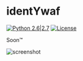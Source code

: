 # identYwaf

[![Python 2.6|2.7](https://img.shields.io/badge/python-2.6|2.7-yellow.svg)](https://www.python.org/) [![License](https://img.shields.io/badge/license-MIT-red.svg)](https://github.com/stamparm/identYwaf/blob/master/LICENSE)

Soon&trade;

![screenshot](https://i.imgur.com/tSOAgnn.png)
